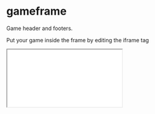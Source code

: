 # gameframe
Game header and footers.

Put your game inside the frame by editing the iframe tag

<iframe src="yourgamepath" height="" width=""></iframe>
